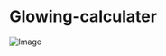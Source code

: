 # Glowing-calculater

![Image](https://github.com/user-attachments/assets/90fc9622-3121-472e-a18e-018208c96684)
